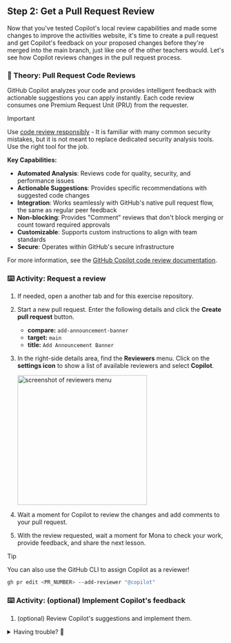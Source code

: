 ## Step 2: Get a Pull Request Review

Now that you've tested Copilot's local review capabilities and made some changes to improve the activities website, it's time to create a pull request and get Copilot's feedback on your proposed changes before they're merged into the main branch, just like one of the other teachers would. Let's see how Copilot reviews changes in the pull request process.

### 📖 Theory: Pull Request Code Reviews

GitHub Copilot analyzes your code and provides intelligent feedback with actionable suggestions you can apply instantly. Each code review consumes one Premium Request Unit (PRU) from the requester.

> [!IMPORTANT]
> Use [code review responsibly](https://docs.github.com/en/copilot/responsible-use/code-review) - It is familiar with many common security mistakes, but it is not meant to replace dedicated security analysis tools. Use the right tool for the job.

**Key Capabilities:**

- **Automated Analysis**: Reviews code for quality, security, and performance issues
- **Actionable Suggestions**: Provides specific recommendations with suggested code changes
- **Integration**: Works seamlessly with GitHub's native pull request flow, the same as regular peer feedback
- **Non-blocking**: Provides "Comment" reviews that don't block merging or count toward required approvals
- **Customizable**: Supports custom instructions to align with team standards
- **Secure**: Operates within GitHub's secure infrastructure

For more information, see the [GitHub Copilot code review documentation](https://docs.github.com/en/copilot/how-tos/use-copilot-agents/request-a-code-review).

### ⌨️ Activity: Request a review

1. If needed, open a another tab and for this exercise repository.

1. Start a new pull request. Enter the following details and click the **Create pull request** button.

   - **compare:** `add-announcement-banner`
   - **target:** `main`
   - **title:** `Add Announcement Banner`

1. In the right-side details area, find the **Reviewers** menu. Click on the **settings icon** to show a list of available reviewers and select **Copilot**.

   <img width="300" alt="screenshot of reviewers menu" src="https://github.com/user-attachments/assets/0f9f2e86-51b7-4542-82a1-afb6a22ab3ca"/>

1. Wait a moment for Copilot to review the changes and add comments to your pull request.

1. With the review requested, wait a moment for Mona to check your work, provide feedback, and share the next lesson.

> [!TIP]
> You can also use the GitHub CLI to assign Copilot as a reviewer!
>
> ```bash
> gh pr edit <PR_NUMBER> --add-reviewer "@copilot"
> ```

### ⌨️ Activity: (optional) Implement Copilot's feedback

1. (optional) Review Copilot's suggestions and implement them.

<!--
### ⌨️ Activity: Request another review

1. Based on the existing sample project, make some intentional changes that might trigger feedback:
   - Add some typos or unconventional variable naming
   - Introduce some grammar mistakes in comments
   - Add a coding pattern that could be improved
1. Push these changes to your branch
1. In the pull request reviewers menu, click the refresh icon next to Copilot's name to request a new review
1. Wait for Copilot to share additional comments on the pull request
1. Compare the new feedback with previous suggestions to see how Copilot adapts
1. -->

<details>
<summary>Having trouble? 🤷</summary><br/>

- Make sure you have a GitHub Copilot subscription - code reviews require a paid plan
- If Copilot doesn't appear in the reviewers list, ensure your repository has Copilot enabled
- Sometimes reviews take a minute or two to complete - be patient
- You can request multiple reviews on the same pull request by clicking the refresh icon

</details>
